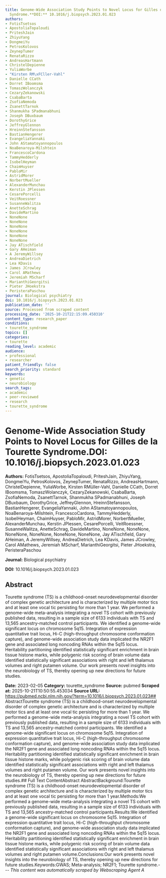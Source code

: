 ```yaml
---
title: Genome-Wide Association Study Points to Novel Locus for Gilles de la Tourette
  Syndrome.**DOI:** 10.1016/j.biopsych.2023.01.023
authors:
- FotisTsetsos
- ApostoliaTopaloudi
- PriteshJain
- ZhiyuYang
- DongmeiYu
- PetrosKolovos
- ZeynepTumer
- RenataRizzo
- AndreasHartmann
- ChristelDepienne
- YuliaWorbe
- "Kirsten RM\xFCller-Vahl"
- Danielle CCath
- Dorret IBoomsma
- TomaszWolanczyk
- CezaryZekanowski
- CsabaBarta
- ZsofiaNemoda
- ZsanettTarnok
- Shanmukha SPadmanabhuni
- Joseph DBuxbaum
- DorothyGrice
- JeffreyGlennon
- HreinnStefansson
- BastianHengerer
- EvangeliaYannaki
- John AStamatoyannopoulos
- NoaBenaroya-Milshtein
- FrancescoCardona
- TammyHedderly
- IsobelHeyman
- ChaimHuyser
- PabloMir
- AstridMorer
- NorbertMueller
- AlexanderMunchau
- Kerstin JPlessen
- CesarePorcelli
- VeitRoessner
- SusanneWalitza
- AnetteSchrag
- DavideMartino
- NoneNone
- NoneNone
- NoneNone
- NoneNone
- NoneNone
- NoneNone
- Jay ATischfield
- Gary AHeiman
- A JeremyWillsey
- AndreaDietrich
- Lea KDavis
- James JCrowley
- Carol AMathews
- Jeremiah MScharf
- MarianthiGeorgitsi
- Pieter JHoekstra
- PeristeraPaschou
journal: Biological psychiatry
doi: 10.1016/j.biopsych.2023.01.023
publication_date: ''
source: Processed from scraped content
processing_date: '2025-10-21T22:15:09.450310'
content_type: research_paper
conditions:
- tourette_syndrome
topics: []
categories:
- tourette
reading_level: academic
audience:
- professional
- researcher
patient_friendly: false
search_priority: standard
keywords:
- genetic
- neurobiology
search_tags:
- academic
- peer-reviewed
- research
- tourette_syndrome
---
```


# Genome-Wide Association Study Points to Novel Locus for Gilles de la Tourette Syndrome.**DOI:** 10.1016/j.biopsych.2023.01.023

**Authors:** FotisTsetsos, ApostoliaTopaloudi, PriteshJain, ZhiyuYang, DongmeiYu, PetrosKolovos, ZeynepTumer, RenataRizzo, AndreasHartmann, ChristelDepienne, YuliaWorbe, Kirsten RMüller-Vahl, Danielle CCath, Dorret IBoomsma, TomaszWolanczyk, CezaryZekanowski, CsabaBarta, ZsofiaNemoda, ZsanettTarnok, Shanmukha SPadmanabhuni, Joseph DBuxbaum, DorothyGrice, JeffreyGlennon, HreinnStefansson, BastianHengerer, EvangeliaYannaki, John AStamatoyannopoulos, NoaBenaroya-Milshtein, FrancescoCardona, TammyHedderly, IsobelHeyman, ChaimHuyser, PabloMir, AstridMorer, NorbertMueller, AlexanderMunchau, Kerstin JPlessen, CesarePorcelli, VeitRoessner, SusanneWalitza, AnetteSchrag, DavideMartino, NoneNone, NoneNone, NoneNone, NoneNone, NoneNone, NoneNone, Jay ATischfield, Gary AHeiman, A JeremyWillsey, AndreaDietrich, Lea KDavis, James JCrowley, Carol AMathews, Jeremiah MScharf, MarianthiGeorgitsi, Pieter JHoekstra, PeristeraPaschou

**Journal:** Biological psychiatry

**DOI:** 10.1016/j.biopsych.2023.01.023

## Abstract

Tourette syndrome (TS) is a childhood-onset neurodevelopmental disorder of complex genetic architecture and is characterized by multiple motor tics and at least one vocal tic persisting for more than 1 year.
We performed a genome-wide meta-analysis integrating a novel TS cohort with previously published data, resulting in a sample size of 6133 individuals with TS and 13,565 ancestry-matched control participants.
We identified a genome-wide significant locus on chromosome 5q15. Integration of expression quantitative trait locus, Hi-C (high-throughput chromosome conformation capture), and genome-wide association study data implicated the NR2F1 gene and associated long noncoding RNAs within the 5q15 locus. Heritability partitioning identified statistically significant enrichment in brain tissue histone marks, while polygenic risk scoring of brain volume data identified statistically significant associations with right and left thalamus volumes and right putamen volume.
Our work presents novel insights into the neurobiology of TS, thereby opening up new directions for future studies.

**Date:** 2023-02-05
**Category:** tourette_syndrome
**Source:** pubmed
**Scraped at:** 2025-10-21T10:50:55.453034
**Source URL:** https://pubmed.ncbi.nlm.nih.gov/?term=10.1016/j.biopsych.2023.01.023## AbstractTourette syndrome (TS) is a childhood-onset neurodevelopmental disorder of complex genetic architecture and is characterized by multiple motor tics and at least one vocal tic persisting for more than 1 year.
We performed a genome-wide meta-analysis integrating a novel TS cohort with previously published data, resulting in a sample size of 6133 individuals with TS and 13,565 ancestry-matched control participants.
We identified a genome-wide significant locus on chromosome 5q15. Integration of expression quantitative trait locus, Hi-C (high-throughput chromosome conformation capture), and genome-wide association study data implicated the NR2F1 gene and associated long noncoding RNAs within the 5q15 locus. Heritability partitioning identified statistically significant enrichment in brain tissue histone marks, while polygenic risk scoring of brain volume data identified statistically significant associations with right and left thalamus volumes and right putamen volume.
Our work presents novel insights into the neurobiology of TS, thereby opening up new directions for future studies.## Full Text ContentAbstract AbstractBackground:Tourette syndrome (TS) is a childhood-onset neurodevelopmental disorder of complex genetic architecture and is characterized by multiple motor tics and at least one vocal tic persisting for more than 1 year.Methods:We performed a genome-wide meta-analysis integrating a novel TS cohort with previously published data, resulting in a sample size of 6133 individuals with TS and 13,565 ancestry-matched control participants.Results:We identified a genome-wide significant locus on chromosome 5q15. Integration of expression quantitative trait locus, Hi-C (high-throughput chromosome conformation capture), and genome-wide association study data implicated the NR2F1 gene and associated long noncoding RNAs within the 5q15 locus. Heritability partitioning identified statistically significant enrichment in brain tissue histone marks, while polygenic risk scoring of brain volume data identified statistically significant associations with right and left thalamus volumes and right putamen volume.Conclusions:Our work presents novel insights into the neurobiology of TS, thereby opening up new directions for future studies.Keywords:GWAS; Meta-analysis; NR2F1; Tourette syndrome.---
*This content was automatically scraped by Webscraping Agent A*